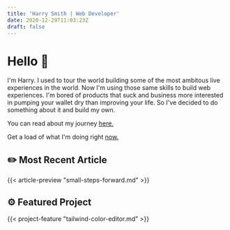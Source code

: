 ```yaml
---
title: 'Harry Smith | Web Developer'
date: 2020-12-29T11:03:23Z
draft: false
---
```


# Hello :wave:

I'm Harry. I used to tour the world building some of the most ambitous live experiences in the world. Now I'm using those same skills to build web experiences. I'm bored of products that suck and business more interested in pumping your wallet dry than improving your life. So I've decided to do something about it and build my own.

You can read about my journey [here.](/about)

Get a load of what I'm doing right [now.](/now)

## :pencil2: Most Recent Article

{{< article-preview "small-steps-forward.md" >}}

## :gear: Featured Project

{{< project-feature "tailwind-color-editor.md" >}}
